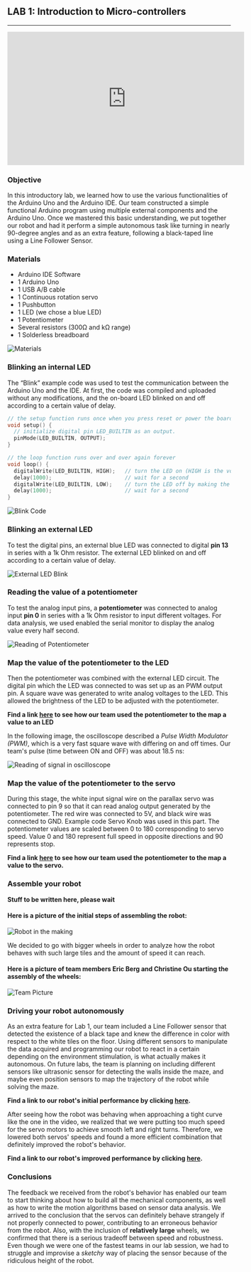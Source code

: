 ## LAB 1: Introduction to Micro-controllers

---

<iframe width="534" height="300" src="https://www.youtube.com/embed/lxCcdF9XyvM" frameborder="0" allowfullscreen></iframe>

### Objective
In this introductory lab, we learned how to use the various functionalities of the Arduino Uno and the Arduino IDE. Our team constructed a simple functional Arduino program using multiple external components and the Arduino Uno. Once we mastered this basic understanding, we put together our robot and had it perform a simple autonomous task like turning in nearly 90-degree angles and as an
extra feature, following a black-taped line using a Line Follower
Sensor.

### Materials
  * Arduino IDE Software
  * 1 Arduino Uno
  * 1 USB A/B cable
  * 1 Continuous rotation servo
  * 1 Pushbutton
  * 1 LED (we chose a blue LED)
  * 1 Potentiometer
  * Several resistors (300Ω and kΩ range)
  * 1 Solderless breadboard

![Materials](../pictures/materials.png)

### Blinking an internal LED
The “Blink” example code was used to test the communication between the Arduino Uno and the IDE. At first, the code was compiled and uploaded without any modifications, and the on-board LED blinked on and off according to a certain value of delay.

```c
// the setup function runs once when you press reset or power the board
void setup() {
  // initialize digital pin LED_BUILTIN as an output.
  pinMode(LED_BUILTIN, OUTPUT);
}

// the loop function runs over and over again forever
void loop() {
  digitalWrite(LED_BUILTIN, HIGH);   // turn the LED on (HIGH is the voltage level)
  delay(1000);                       // wait for a second
  digitalWrite(LED_BUILTIN, LOW);    // turn the LED off by making the voltage LOW
  delay(1000);                       // wait for a second
}
```

![Blink Code](../pictures/arduinoCodeBlink.png)

### Blinking an external LED
To test the digital pins, an external blue LED was connected to digital **pin 13** in series with a 1k Ohm resistor. The external LED blinked on and off according to a certain value of delay.

![External LED Blink](../pictures/LEDBlink.png)

### Reading the value of a potentiometer
To test the analog input pins, a **potentiometer** was connected to analog input **pin 0** in series with a 1k Ohm resistor to input different voltages. For data analysis, we used enabled the serial monitor to display the analog value every half second.

![Reading of Potentiometer](../pictures/potReading.png)

### Map the value of the potentiometer to the LED
Then the potentiometer was combined with the external LED circuit. The digital pin which the LED was connected to was set up as an PWM output pin. A square wave was generated to write analog voltages to the LED. This allowed the brightness of the LED to be adjusted with the potentiometer.

**Find a link [here](../index.md) to see how our team used the potentiometer to the map a value to an LED**

In the following image, the oscilloscope described a *Pulse Width Modulator (PWM)*, which is a very fast square wave with differing on and off times. Our team's pulse (time between ON and OFF) was about 18.5 ns:

![Reading of signal in oscilloscope](../pictures/oscilloscope.png)

### Map the value of the potentiometer to the servo
During this stage, the white input signal wire on the parallax servo was connected to pin 9 so that it can read analog output generated by the potentiometer. The red wire was connected to 5V, and black wire was connected to GND. Example code Servo Knob was used in this part. The potentiometer values are scaled between 0 to 180 corresponding to servo speed. Value 0 and 180 represent full speed in opposite directions and 90 represents stop.

**Find a link [here](../index.md) to see how our team used the potentiometer to the map a value to the servo.**

### Assemble your robot

**Stuff to be written here, please wait**

#### Here is a picture of the initial steps of assembling the robot:
![Robot in the making](../pictures/assembling.png)


We decided to go with bigger wheels in order to analyze how the robot behaves with such large tiles and the amount of speed it can reach.

#### Here is a picture of team members Eric Berg and Christine Ou starting the assembly of the wheels:
![Team Picture](../pictures/laughingEric.png)

### Driving your robot autonomously
As an extra feature for Lab 1, our team included a Line Follower sensor that detected the existence of a black tape and knew the difference in color with respect to the white tiles on the floor. Using different sensors to manipulate the data acquired and programming our robot to react in a certain depending on the environment stimulation, is what actually makes it autonomous. On future labs, the team is planning on including different sensors like ultrasonic sensor for detecting the walls inside the maze, and maybe even position sensors to map the trajectory of the robot while solving the maze.

**Find a link to our robot's initial performance by clicking [here](../index.md).**

After seeing how the robot was behaving when approaching a tight curve like the one in the video, we realized that we were putting too much speed for the servo motors to achieve smooth left and right turns. Therefore, we lowered both servos' speeds and found a more efficient combination that definitely improved the robot's behavior.

**Find a link to our robot's improved performance by clicking [here](../index.md).**

### Conclusions

The feedback we received from the robot's behavior has enabled our team to start thinking about how to build all the mechanical components, as well as how to write the motion algorithms based on sensor data analysis. We arrived to the conclusion that the servos can definitely behave strangely if not properly connected to power, contributing to an erroneous behavior from the robot. Also, with the inclusion of **relatively large** wheels, we confirmed that there is a serious tradeoff between speed and robustness. Even though we were one of the fastest teams in our lab session, we had to struggle and improvise a *sketchy* way of placing the sensor because of the ridiculous height of the robot.
